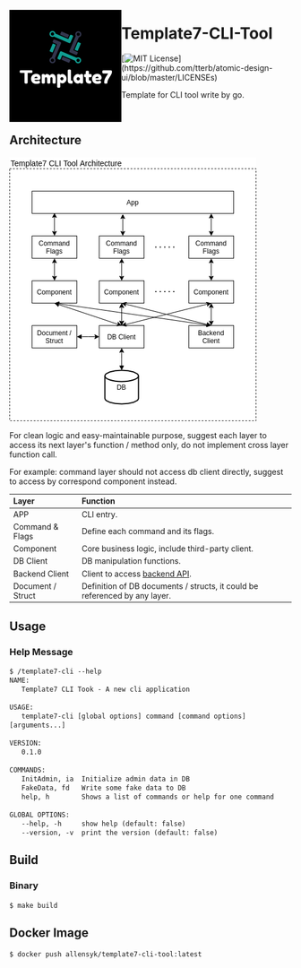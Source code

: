 <p>
  <img align="left" src="resource/readme/logo.png">
</p>

# Template7-CLI-Tool

[![MIT License](https://img.shields.io/apm/l/atomic-design-ui.svg?)](https://github.com/tterb/atomic-design-ui/blob/master/LICENSEs)

Template for CLI tool write by go.

<br/>

## Architecture

<p >
  <img src="resource/readme/architecture.png">
</p>

For clean logic and easy-maintainable purpose, suggest each layer to access its next layer's function / method only,
do not implement cross layer function call.

For example: command layer should not access db client directly, suggest to access by correspond component instead.

| Layer | Function |
| :--- | :--- |
| APP | CLI entry. |
| Command & Flags | Define each command and its flags. |
| Component | Core business logic, include third-party client. |
| DB Client | DB manipulation functions. |
| Backend Client | Client to access [backend API](https://github.com/Template7/backend/blob/main/resource/api-documentation.pdf). |
| Document / Struct | Definition of DB documents / structs, it could be referenced by any layer. |

## Usage

### Help Message
```
$ /template7-cli --help
NAME:
   Template7 CLI Took - A new cli application

USAGE:
   template7-cli [global options] command [command options] [arguments...]

VERSION:
   0.1.0

COMMANDS:
   InitAdmin, ia  Initialize admin data in DB
   FakeData, fd   Write some fake data to DB
   help, h        Shows a list of commands or help for one command

GLOBAL OPTIONS:
   --help, -h     show help (default: false)
   --version, -v  print the version (default: false)
```

## Build

### Binary
```
$ make build
```

## Docker Image

```
$ docker push allensyk/template7-cli-tool:latest
```

